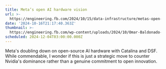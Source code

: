 ```yaml
---
title: Meta’s open AI hardware vision
url: >-
  https://engineering.fb.com/2024/10/15/data-infrastructure/metas-open-ai-hardware-vision/
date: '2024-10-16T21:17:40.363Z'
thumbnail: >-
  https://engineering.fb.com/wp-content/uploads/2024/10/Omar-Baldonado-OCP-2024-Keynote-HERO-small.png
scheduled: 2024-12-04T03:00:00.000Z
---
```

Meta's doubling down on open-source AI hardware with Catalina and DSF. While commendable, I wonder if this is just a strategic move to counter Nvidia's dominance rather than a genuine commitment to open innovation.
